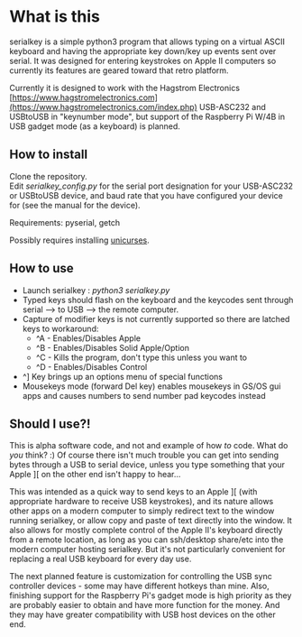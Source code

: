 # What is this

serialkey is a simple python3 program that allows typing on a virtual ASCII keyboard and having the appropriate key down/key up events sent over serial.  It was designed for entering keystrokes on Apple II computers so currently its features are geared toward that retro platform.

Currently it is designed to work with the Hagstrom Electronics [https://www.hagstromelectronics.com](https://www.hagstromelectronics.com/index.php) USB-ASC232 and USBtoUSB in "keynumber mode", but support of the Raspberry Pi W/4B in USB gadget mode (as a keyboard) is planned.





## How to install

Clone the repository.  
Edit *serialkey_config.py* for the serial port designation for your USB-ASC232 or USBtoUSB device, and baud rate that you have configured your device for (see the manual for the device). 

Requirements: pyserial, getch

Possibly requires installing [unicurses](https://github.com/unicurses/unicurses.git).

## How to use

* Launch serialkey : *python3 serialkey.py*
* Typed keys should flash on the keyboard and the keycodes sent through serial --> to USB --> the remote computer.  
* Capture of modifier keys is not currently supported so there are latched keys to workaround:
	* ^A - Enables/Disables Apple
	* ^B - Enables/Disables Solid Apple/Option
	* ^C - Kills the program, don't type this unless you want to
	* ^D - Enables/Disables Control
* ^] Key brings up an options menu of special functions
* Mousekeys mode (forward Del key) enables mousekeys in GS/OS gui apps and causes numbers to send number pad keycodes instead

## Should I use?!
This is alpha software code, and not and example of how *to* code.  What do *you* think? :)  Of course there isn't much trouble you can get into sending bytes through a USB to serial device, unless you type something that your Apple ][ on the other end isn't happy to hear...  

This was intended as a quick way to send keys to an Apple ][ (with appropriate hardware to receive USB keystrokes), and its nature allows other apps on a modern computer to simply redirect text to the window running serialkey, or allow copy and paste of text directly into the window.  It also allows for mostly complete control of the Apple II's keyboard directly from a remote location, as long as you can ssh/desktop share/etc into the modern computer hosting serialkey.  But it's not particularly convenient for replacing a real USB keyboard for every day use.

The next planned feature is customization for controlling the USB sync controller devices - some may have different hotkeys than mine.  Also, finishing support for the Raspberry Pi's gadget mode is high priority as they are probably easier to obtain and have more function for the money.  And they may have greater compatibility with USB host devices on the other end.
